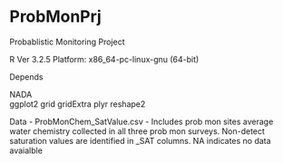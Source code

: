 # ProbMonPrj
Probablistic Monitoring Project

R Ver 3.2.5
Platform: x86_64-pc-linux-gnu (64-bit)

Depends

NADA  
ggplot2
grid
gridExtra
plyr
reshape2

Data - ProbMonChem_SatValue.csv - Includes prob mon sites average water chemistry collected in all three prob mon surveys.  Non-detect saturation values are identified in _SAT columns.  NA indicates no data avaialble


